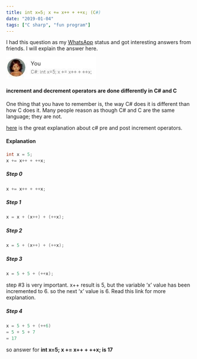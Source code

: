 ```yaml
---
title: int x=5; x += x++ + ++x; (C#)
date: "2019-01-04"
tags: ["C sharp", "fun program"]
---
```


I had this question as my [WhatsApp](https://www.whatsapp.com/) status and got interesting answers from friends. I will explain the answer here.

![C# question as WhatsApp status](./question.jpg)

#### increment and decrement operators are done differently in C# and C

One thing that you have to remember is, the way C# does it is different than how C does it. Many people reason as though C# and C are the same language; they are not.

[here](http://stackoverflow.com/questions/3346450/what-is-the-difference-between-i-and-i/3346729#3346729) is the great explanation about c# pre and post increment operators.

#### Explanation

```csharp
int x = 5;
x += x++ + ++x;
```

##### Step 0

```csharp
x += x++ + ++x;
```

##### Step 1

```csharp
x = x + (x++) + (++x);
```

##### Step 2

```csharp
x = 5 + (x++) + (++x);
```

##### Step 3

```csharp
x = 5 + 5 + (++x);
```

step #3 is very important. x++ result is 5, but the variable ‘x’ value has been incremented to 6. so the next ‘x’ value is 6. Read this link for more explanation.

##### Step 4

```csharp
x = 5 + 5 + (++6)
= 5 + 5 + 7
= 17
```

so answer for **int x=5; x += x++ + ++x; is 17**
